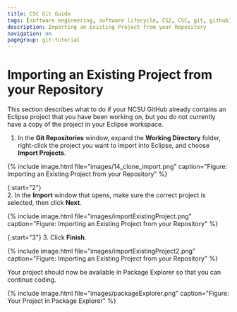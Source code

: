 ```yaml
---
title: CSC Git Guide
tags: [software engineering, software lifecycle, CS2, CSC, git, github]
description: Importing an Existing Project from your Repository
navigation: on
pagegroup: git-tutorial
---
```


# Importing an Existing Project from your Repository
This section describes what to do if your NCSU GitHub already contains an Eclipse project that you have been working on, but you do not currently have a copy of the project in your Eclipse workspace. 

   1. In the **Git Repositories** window, expand the **Working Directory** folder, right-click the project you want to import into Eclipse, and choose **Import Projects**. 
   
{% include image.html file="images/14_clone_import.png" caption="Figure: Importing an Existing Project from your Repository" %} 
	 
   {:start="2"}  
   2. In the **Import** window that opens, make sure the correct project is selected, then click **Next**.
	 
{% include image.html file="images/importExistingProject.png" caption="Figure: Importing an Existing Project from your Repository" %}      
	
   {:start="3"}
   3. Click **Finish**.
	 
{% include image.html file="images/importExistingProject2.png" caption="Figure: Importing an Existing Project from your Repository" %} 

   Your project should now be available in Package Explorer so that you can continue coding. 	 
   
{% include image.html file="images/packageExplorer.png" caption="Figure: Your Project in Package Explorer" %} 
